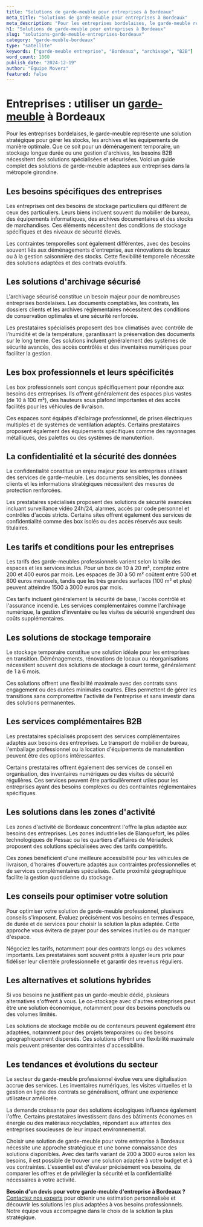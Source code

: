 ```yaml
---
title: "Solutions de garde-meuble pour entreprises à Bordeaux"
meta_title: "Solutions de garde-meuble pour entreprises à Bordeaux"
meta_description: "Pour les entreprises bordelaises, le garde-meuble représente une solution stratégique pour gérer les stocks, les archives et les équipements de manièr."
h1: "Solutions de garde-meuble pour entreprises à Bordeaux"
slug: "solutions-garde-meuble-entreprises-bordeaux"
category: "garde-meuble-bordeaux"
type: "satellite"
keywords: ["garde-meuble entreprise", "Bordeaux", "archivage", "B2B"]
word_count: 1060
publish_date: "2024-12-19"
author: "Équipe Moverz"
featured: false
---
```



# Entreprises : utiliser un [garde-meuble](/blog/garde-meuble/guide) à Bordeaux

Pour les entreprises bordelaises, le garde-meuble représente une solution stratégique pour gérer les stocks, les archives et les équipements de manière optimale. Que ce soit pour un déménagement temporaire, un stockage longue durée ou une gestion d'archives, les besoins B2B nécessitent des solutions spécialisées et sécurisées. Voici un guide complet des solutions de garde-meuble adaptées aux entreprises dans la métropole girondine.

## Les besoins spécifiques des entreprises

Les entreprises ont des besoins de stockage particuliers qui diffèrent de ceux des particuliers. Leurs biens incluent souvent du mobilier de bureau, des équipements informatiques, des archives documentaires et des stocks de marchandises. Ces éléments nécessitent des conditions de stockage spécifiques et des niveaux de sécurité élevés.

Les contraintes temporelles sont également différentes, avec des besoins souvent liés aux déménagements d'entreprise, aux rénovations de locaux ou à la gestion saisonnière des stocks. Cette flexibilité temporelle nécessite des solutions adaptées et des contrats évolutifs.

## Les solutions d'archivage sécurisé

L'archivage sécurisé constitue un besoin majeur pour de nombreuses entreprises bordelaises. Les documents comptables, les contrats, les dossiers clients et les archives réglementaires nécessitent des conditions de conservation optimales et une sécurité renforcée.

Les prestataires spécialisés proposent des box climatisés avec contrôle de l'humidité et de la température, garantissant la préservation des documents sur le long terme. Ces solutions incluent généralement des systèmes de sécurité avancés, des accès contrôlés et des inventaires numériques pour faciliter la gestion.

## Les box professionnels et leurs spécificités

Les box professionnels sont conçus spécifiquement pour répondre aux besoins des entreprises. Ils offrent généralement des espaces plus vastes (de 10 à 100 m²), des hauteurs sous plafond importantes et des accès facilités pour les véhicules de livraison.

Ces espaces sont équipés d'éclairage professionnel, de prises électriques multiples et de systèmes de ventilation adaptés. Certains prestataires proposent également des équipements spécifiques comme des rayonnages métalliques, des palettes ou des systèmes de manutention.

## La confidentialité et la sécurité des données

La confidentialité constitue un enjeu majeur pour les entreprises utilisant des services de garde-meuble. Les documents sensibles, les données clients et les informations stratégiques nécessitent des mesures de protection renforcées.

Les prestataires spécialisés proposent des solutions de sécurité avancées incluant surveillance vidéo 24h/24, alarmes, accès par code personnel et contrôles d'accès stricts. Certains sites offrent également des services de confidentialité comme des box isolés ou des accès réservés aux seuls titulaires.

## Les tarifs et conditions pour les entreprises

Les tarifs des garde-meubles professionnels varient selon la taille des espaces et les services inclus. Pour un box de 10 à 20 m², comptez entre 200 et 400 euros par mois. Les espaces de 30 à 50 m² coûtent entre 500 et 800 euros mensuels, tandis que les très grandes surfaces (100 m² et plus) peuvent atteindre 1500 à 3000 euros par mois.

Ces tarifs incluent généralement la sécurité de base, l'accès contrôlé et l'assurance incendie. Les services complémentaires comme l'archivage numérique, la gestion d'inventaire ou les visites de sécurité engendrent des coûts supplémentaires.

## Les solutions de stockage temporaire

Le stockage temporaire constitue une solution idéale pour les entreprises en transition. Déménagements, rénovations de locaux ou réorganisations nécessitent souvent des solutions de stockage à court terme, généralement de 1 à 6 mois.

Ces solutions offrent une flexibilité maximale avec des contrats sans engagement ou des durées minimales courtes. Elles permettent de gérer les transitions sans compromettre l'activité de l'entreprise et sans investir dans des solutions permanentes.

## Les services complémentaires B2B

Les prestataires spécialisés proposent des services complémentaires adaptés aux besoins des entreprises. Le transport de mobilier de bureau, l'emballage professionnel ou la location d'équipements de manutention peuvent être des options intéressantes.

Certains prestataires offrent également des services de conseil en organisation, des inventaires numériques ou des visites de sécurité régulières. Ces services peuvent être particulièrement utiles pour les entreprises ayant des besoins complexes ou des contraintes réglementaires spécifiques.

## Les solutions dans les zones d'activité

Les zones d'activité de Bordeaux concentrent l'offre la plus adaptée aux besoins des entreprises. Les zones industrielles de Blanquefort, les pôles technologiques de Pessac ou les quartiers d'affaires de Mériadeck proposent des solutions spécialisées avec des tarifs compétitifs.

Ces zones bénéficient d'une meilleure accessibilité pour les véhicules de livraison, d'horaires d'ouverture adaptés aux contraintes professionnelles et de services complémentaires spécialisés. Cette proximité géographique facilite la gestion quotidienne du stockage.

## Les conseils pour optimiser votre solution

Pour optimiser votre solution de garde-meuble professionnel, plusieurs conseils s'imposent. Évaluez précisément vos besoins en termes d'espace, de durée et de services pour choisir la solution la plus adaptée. Cette approche vous évitera de payer pour des services inutiles ou de manquer d'espace.

Négociez les tarifs, notamment pour des contrats longs ou des volumes importants. Les prestataires sont souvent prêts à ajuster leurs prix pour fidéliser leur clientèle professionnelle et garantir des revenus réguliers.

## Les alternatives et solutions hybrides

Si vos besoins ne justifient pas un garde-meuble dédié, plusieurs alternatives s'offrent à vous. Le co-stockage avec d'autres entreprises peut être une solution économique, notamment pour des besoins ponctuels ou des volumes limités.

Les solutions de stockage mobile ou de conteneurs peuvent également être adaptées, notamment pour des projets temporaires ou des besoins géographiquement dispersés. Ces solutions offrent une flexibilité maximale mais peuvent présenter des contraintes d'accessibilité.

## Les tendances et évolutions du secteur

Le secteur du garde-meuble professionnel évolue vers une digitalisation accrue des services. Les inventaires numériques, les visites virtuelles et la gestion en ligne des contrats se généralisent, offrant une expérience utilisateur améliorée.

La demande croissante pour des solutions écologiques influence également l'offre. Certains prestataires investissent dans des bâtiments économes en énergie ou des matériaux recyclables, répondant aux attentes des entreprises soucieuses de leur impact environnemental.

Choisir une solution de garde-meuble pour votre entreprise à Bordeaux nécessite une approche stratégique et une bonne connaissance des solutions disponibles. Avec des tarifs variant de 200 à 3000 euros selon les besoins, il est possible de trouver une solution adaptée à votre budget et à vos contraintes. L'essentiel est d'évaluer précisément vos besoins, de comparer les offres et de privilégier la sécurité et la confidentialité nécessaires à votre activité.

**Besoin d'un devis pour votre garde-meuble d'entreprise à Bordeaux ?** [Contactez nos experts](/contact) pour obtenir une estimation personnalisée et découvrir les solutions les plus adaptées à vos besoins professionnels. Notre équipe vous accompagne dans le choix de la solution la plus stratégique.
